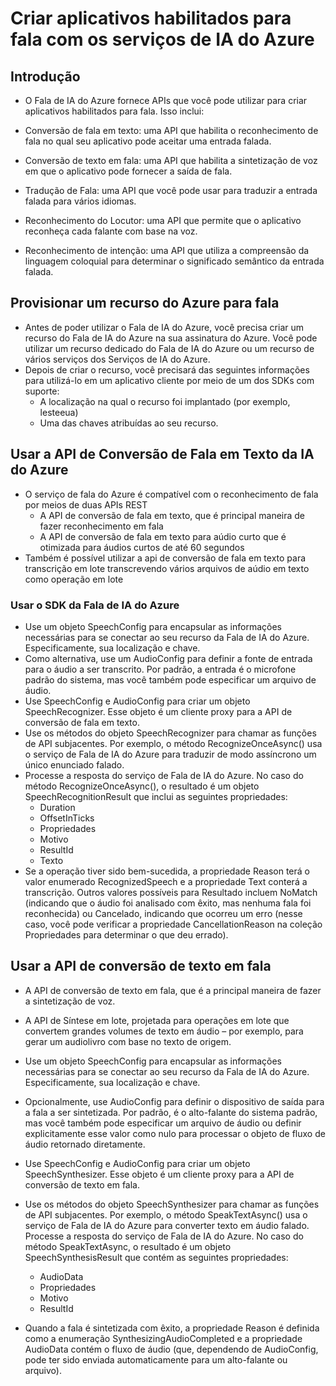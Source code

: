 # Criar aplicativos habilitados para fala com os serviços de IA do Azure

## Introdução

- O Fala de IA do Azure fornece APIs que você pode utilizar para criar aplicativos habilitados para fala. Isso inclui:

- Conversão de fala em texto: uma API que habilita o reconhecimento de fala no qual seu aplicativo pode aceitar uma entrada falada.
- Conversão de texto em fala: uma API que habilita a sintetização de voz em que o aplicativo pode fornecer a saída de fala.
- Tradução de Fala: uma API que você pode usar para traduzir a entrada falada para vários idiomas.
- Reconhecimento do Locutor: uma API que permite que o aplicativo reconheça cada falante com base na voz.
- Reconhecimento de intenção: uma API que utiliza a compreensão da linguagem coloquial para determinar o significado semântico da entrada falada.

## Provisionar um recurso do Azure para fala

- Antes de poder utilizar o Fala de IA do Azure, você precisa criar um recurso do Fala de IA do Azure na sua assinatura do Azure. Você pode utilizar um recurso dedicado do Fala de IA do Azure ou um recurso de vários serviços dos Serviços de IA do Azure.
- Depois de criar o recurso, você precisará das seguintes informações para utilizá-lo em um aplicativo cliente por meio de um dos SDKs com suporte:
    - A localização na qual o recurso foi implantado (por exemplo, lesteeua)
    - Uma das chaves atribuídas ao seu recurso.

## Usar a API de Conversão de Fala em Texto da IA do Azure

- O serviço de fala do Azure é compatível com o reconhecimento de fala por meios de duas APIs REST
  - A API de conversão de fala em texto, que é principal maneira de fazer reconhecimento em fala
  - A API de conversão de fala em texto para aúdio curto que é otimizada para áudios curtos de até 60 segundos
- Também é possível utilizar a api de conversão de fala em texto para transcrição em lote transcrevendo vários arquivos de aúdio em texto como operação em lote

### Usar o SDK da Fala de IA do Azure

- Use um objeto SpeechConfig para encapsular as informações necessárias para se conectar ao seu recurso da Fala de IA do Azure. Especificamente, sua localização e chave.
- Como alternativa, use um AudioConfig para definir a fonte de entrada para o áudio a ser transcrito. Por padrão, a entrada é o microfone padrão do sistema, mas você também pode especificar um arquivo de áudio.
- Use SpeechConfig e AudioConfig para criar um objeto SpeechRecognizer. Esse objeto é um cliente proxy para a API de conversão de fala em texto.
- Use os métodos do objeto SpeechRecognizer para chamar as funções de API subjacentes. Por exemplo, o método RecognizeOnceAsync() usa o serviço de Fala de IA do Azure para traduzir de modo assíncrono um único enunciado falado.
- Processe a resposta do serviço de Fala de IA do Azure. No caso do método RecognizeOnceAsync(), o resultado é um objeto SpeechRecognitionResult que inclui as seguintes propriedades:
    - Duration
    - OffsetInTicks
    - Propriedades
    - Motivo
    - ResultId
    - Texto
- Se a operação tiver sido bem-sucedida, a propriedade Reason terá o valor enumerado RecognizedSpeech e a propriedade Text conterá a transcrição. Outros valores possíveis para Resultado incluem NoMatch (indicando que o áudio foi analisado com êxito, mas nenhuma fala foi reconhecida) ou Cancelado, indicando que ocorreu um erro (nesse caso, você pode verificar a propriedade CancellationReason na coleção Propriedades para determinar o que deu errado).

## Usar a API de conversão de texto em fala

- A API de conversão de texto em fala, que é a principal maneira de fazer a sintetização de voz.
- A API de Síntese em lote, projetada para operações em lote que convertem grandes volumes de texto em áudio – por exemplo, para gerar um audiolivro com base no texto de origem.

- Use um objeto SpeechConfig para encapsular as informações necessárias para se conectar ao seu recurso da Fala de IA do Azure. Especificamente, sua localização e chave.
- Opcionalmente, use AudioConfig para definir o dispositivo de saída para a fala a ser sintetizada. Por padrão, é o alto-falante do sistema padrão, mas você também pode especificar um arquivo de áudio ou definir explicitamente esse valor como nulo para processar o objeto de fluxo de áudio retornado diretamente.
- Use SpeechConfig e AudioConfig para criar um objeto SpeechSynthesizer. Esse objeto é um cliente proxy para a API de conversão de texto em fala.
- Use os métodos do objeto SpeechSynthesizer para chamar as funções de API subjacentes. Por exemplo, o método SpeakTextAsync() usa o serviço de Fala de IA do Azure para converter texto em áudio falado.
Processe a resposta do serviço de Fala de IA do Azure. No caso do método SpeakTextAsync, o resultado é um objeto SpeechSynthesisResult que contém as seguintes propriedades:
  - AudioData
  - Propriedades
  - Motivo
  - ResultId

- Quando a fala é sintetizada com êxito, a propriedade Reason é definida como a enumeração SynthesizingAudioCompleted e a propriedade AudioData contém o fluxo de áudio (que, dependendo de AudioConfig, pode ter sido enviada automaticamente para um alto-falante ou arquivo).